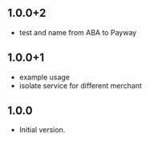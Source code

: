 ## 1.0.0+2

- test and name from ABA to Payway

## 1.0.0+1

- example usage
- isolate service for different merchant

## 1.0.0

- Initial version.

